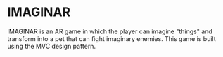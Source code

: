 # IMAGINAR
IMAGINAR is an AR game in which the player can imagine "things" and transform into a pet that can fight imaginary enemies. This game is built using the MVC design pattern.
